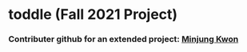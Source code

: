 # toddle (Fall 2021 Project)
### Contributer github for an extended project: [Minjung Kwon](https://github.com/Minjk121)
